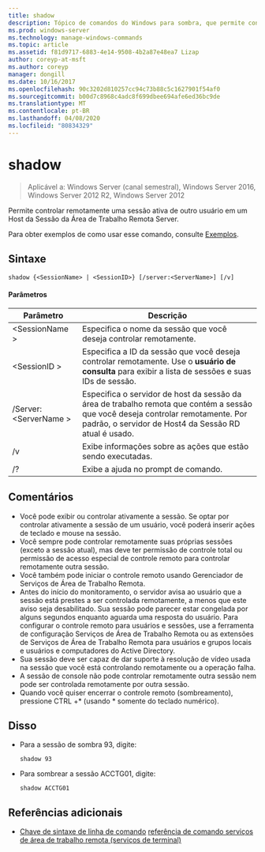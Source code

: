 ```yaml
---
title: shadow
description: Tópico de comandos do Windows para sombra, que permite controlar remotamente uma sessão ativa de outro usuário em um servidor de Host da Sessão da Área de Trabalho Remota.
ms.prod: windows-server
ms.technology: manage-windows-commands
ms.topic: article
ms.assetid: f81d9717-6883-4e14-9508-4b2a87e48ea7 Lizap
author: coreyp-at-msft
ms.author: coreyp
manager: dongill
ms.date: 10/16/2017
ms.openlocfilehash: 90c3202d810257cc94c73b88c5c1627901f54af0
ms.sourcegitcommit: b00d7c8968c4adc8f699dbee694afe6ed36bc9de
ms.translationtype: MT
ms.contentlocale: pt-BR
ms.lasthandoff: 04/08/2020
ms.locfileid: "80834329"
---
```

# <a name="shadow"></a>shadow

>Aplicável a: Windows Server (canal semestral), Windows Server 2016, Windows Server 2012 R2, Windows Server 2012

Permite controlar remotamente uma sessão ativa de outro usuário em um Host da Sessão da Área de Trabalho Remota Server.

Para obter exemplos de como usar esse comando, consulte [Exemplos](#BKMK_examples).

## <a name="syntax"></a>Sintaxe
```
shadow {<SessionName> | <SessionID>} [/server:<ServerName>] [/v]
```

#### <a name="parameters"></a>Parâmetros
|Parâmetro|Descrição|
|-------|--------|
|\<SessionName >|Especifica o nome da sessão que você deseja controlar remotamente.|
|\<SessionID >|Especifica a ID da sessão que você deseja controlar remotamente. Use o **usuário de consulta** para exibir a lista de sessões e suas IDs de sessão.|
|/Server:\<ServerName >|Especifica o servidor de host da sessão da área de trabalho remota que contém a sessão que você deseja controlar remotamente. Por padrão, o servidor de Host4 da Sessão RD atual é usado.|
|/v|Exibe informações sobre as ações que estão sendo executadas.|
|/?|Exibe a ajuda no prompt de comando.|

## <a name="remarks"></a>Comentários
-   Você pode exibir ou controlar ativamente a sessão. Se optar por controlar ativamente a sessão de um usuário, você poderá inserir ações de teclado e mouse na sessão.
-   Você sempre pode controlar remotamente suas próprias sessões (exceto a sessão atual), mas deve ter permissão de controle total ou permissão de acesso especial de controle remoto para controlar remotamente outra sessão.
-   Você também pode iniciar o controle remoto usando Gerenciador de Serviços de Área de Trabalho Remota.
-   Antes do início do monitoramento, o servidor avisa ao usuário que a sessão está prestes a ser controlada remotamente, a menos que este aviso seja desabilitado. Sua sessão pode parecer estar congelada por alguns segundos enquanto aguarda uma resposta do usuário. Para configurar o controle remoto para usuários e sessões, use a ferramenta de configuração Serviços de Área de Trabalho Remota ou as extensões de Serviços de Área de Trabalho Remota para usuários e grupos locais e usuários e computadores do Active Directory.
-   Sua sessão deve ser capaz de dar suporte à resolução de vídeo usada na sessão que você está controlando remotamente ou a operação falha.
-   A sessão de console não pode controlar remotamente outra sessão nem pode ser controlada remotamente por outra sessão.
-   Quando você quiser encerrar o controle remoto (sombreamento), pressione CTRL +\* (usando \* somente do teclado numérico).

## <a name="examples"></a><a name=BKMK_examples></a>Disso
-   Para a sessão de sombra 93, digite:
    ```
    shadow 93
    ```
-   Para sombrear a sessão ACCTG01, digite:
    ```
    shadow ACCTG01
    ```

## <a name="additional-references"></a>Referências adicionais
- [Chave de sintaxe de linha de comando](command-line-syntax-key.md)
[referência de comando serviços de área de trabalho remota (serviços de terminal)](remote-desktop-services-terminal-services-command-reference.md)
